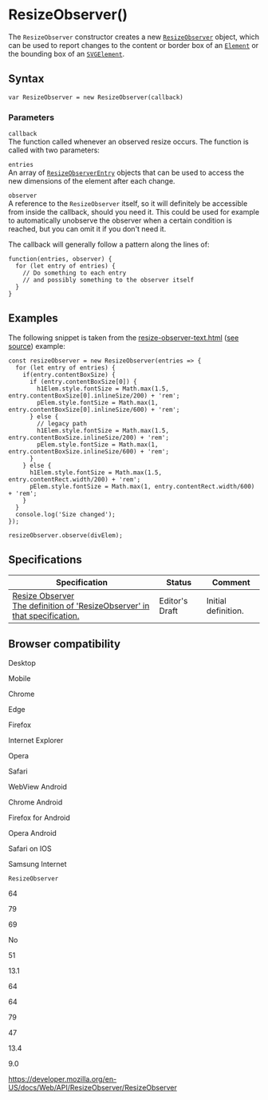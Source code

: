 # ResizeObserver()

The `ResizeObserver` constructor creates a new [`ResizeObserver`](../resizeobserver) object, which can be used to report changes to the content or border box of an [`Element`](../element) or the bounding box of an [`SVGElement`](../svgelement).

## Syntax

    var ResizeObserver = new ResizeObserver(callback)

### Parameters

`callback`  
The function called whenever an observed resize occurs. The function is called with two parameters:

`entries`  
An array of [`ResizeObserverEntry`](../resizeobserverentry) objects that can be used to access the new dimensions of the element after each change.

`observer`  
A reference to the `ResizeObserver` itself, so it will definitely be accessible from inside the callback, should you need it. This could be used for example to automatically unobserve the observer when a certain condition is reached, but you can omit it if you don't need it.

The callback will generally follow a pattern along the lines of:

    function(entries, observer) {
      for (let entry of entries) {
        // Do something to each entry
        // and possibly something to the observer itself
      }
    }

## Examples

The following snippet is taken from the [resize-observer-text.html](https://mdn.github.io/dom-examples/resize-observer/resize-observer-text.html) ([see source](https://github.com/mdn/dom-examples/blob/master/resize-observer/resize-observer-text.html)) example:

    const resizeObserver = new ResizeObserver(entries => {
      for (let entry of entries) {
        if(entry.contentBoxSize) {
          if (entry.contentBoxSize[0]) {
            h1Elem.style.fontSize = Math.max(1.5, entry.contentBoxSize[0].inlineSize/200) + 'rem';
            pElem.style.fontSize = Math.max(1, entry.contentBoxSize[0].inlineSize/600) + 'rem';
          } else {
            // legacy path
            h1Elem.style.fontSize = Math.max(1.5, entry.contentBoxSize.inlineSize/200) + 'rem';
            pElem.style.fontSize = Math.max(1, entry.contentBoxSize.inlineSize/600) + 'rem';
          }
        } else {
          h1Elem.style.fontSize = Math.max(1.5, entry.contentRect.width/200) + 'rem';
          pElem.style.fontSize = Math.max(1, entry.contentRect.width/600) + 'rem';
        }
      }
      console.log('Size changed');
    });

    resizeObserver.observe(divElem);

## Specifications

<table><thead><tr class="header"><th>Specification</th><th>Status</th><th>Comment</th></tr></thead><tbody><tr class="odd"><td><a href="https://drafts.csswg.org/resize-observer/#dom-resizeobserver-resizeobserver">Resize Observer<br />
<span class="small">The definition of 'ResizeObserver' in that specification.</span></a></td><td><span class="spec-ed">Editor's Draft</span></td><td>Initial definition.</td></tr></tbody></table>

## Browser compatibility

Desktop

Mobile

Chrome

Edge

Firefox

Internet Explorer

Opera

Safari

WebView Android

Chrome Android

Firefox for Android

Opera Android

Safari on IOS

Samsung Internet

`ResizeObserver`

64

79

69

No

51

13.1

64

64

79

47

13.4

9.0

<a href="https://developer.mozilla.org/en-US/docs/Web/API/ResizeObserver/ResizeObserver" class="_attribution-link">https://developer.mozilla.org/en-US/docs/Web/API/ResizeObserver/ResizeObserver</a>
